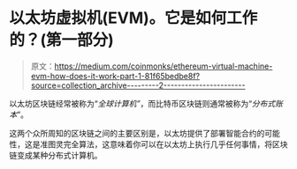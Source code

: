 # 以太坊虚拟机(EVM)。它是如何工作的？(第一部分)

> 原文：<https://medium.com/coinmonks/ethereum-virtual-machine-evm-how-does-it-work-part-1-81f65bedbe8f?source=collection_archive---------2----------------------->

以太坊区块链经常被称为“*全球计算机”*，而比特币区块链则通常被称为“*分布式账本*”。

这两个众所周知的区块链之间的主要区别是，以太坊提供了部署智能合约的可能性，这是准图灵完全算法，这意味着你可以在以太坊上执行几乎任何事情，将区块链变成某种分布式计算机。